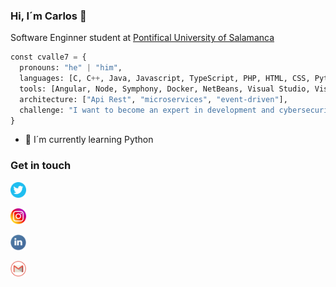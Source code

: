 ### Hi, I´m Carlos 👋

Software Enginner student at [Pontifical University of Salamanca](https://www.upsa.es/ "Pontifical University of Salamanca")

```python
const cvalle7 = {
  pronouns: "he" | "him",
  languages: [C, C++, Java, Javascript, TypeScript, PHP, HTML, CSS, Python, SQL, NoSQL],
  tools: [Angular, Node, Symphony, Docker, NetBeans, Visual Studio, Visual Studio Code],
  architecture: ["Api Rest", "microservices", "event-driven"],
  challenge: "I want to become an expert in development and cybersecurity"
}
```


- 🌱 I´m currently learning Python

### Get in touch

<a href="https://twitter.com/karlos_valle16"><img src="https://github.com/cvalle7/imgs/blob/main/291710_twitter_social%20media_tweet_bird_social_icon.png" width="25px"/></a>

<a href="https://www.instagram.com/carlosvalle.11/"><img src="https://github.com/cvalle7/imgs/blob/main/3225191_app_instagram_logo_media_popular_icon.png" width="25px"/></a>

<a href=""><img src="https://github.com/cvalle7/imgs/blob/main/570628_link_linked%20in_linkedin_social_icon.png" width="25px"/></a>

<a href="mailto:cvb016@gmail.com"><img src="https://github.com/cvalle7/imgs/blob/main/1220340_gmail_google_mail_icon.png" width="25px"/></a>


